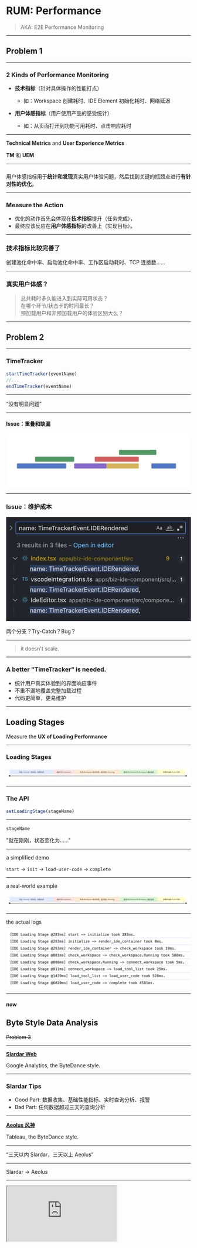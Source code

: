 # RUM: Performance

> AKA: E2E Performance Monitoring

---

## Problem 1

---

### 2 Kinds of Performance Monitoring

- **技术指标**（针对具体操作的性能打点）
  - 如：Workspace 创建耗时、IDE Element 初始化耗时、网络延迟

- **用户体感指标**（用户使用产品的感受统计）
  - 如：从页面打开到功能可用耗时、点击响应耗时

---

**Technical Metrics** and
**User Experience Metrics**

**TM** 和 **UEM**

---

### 

用户体感指标用于**统计和发现**真实用户体验问题，然后找到关键的瓶颈点进行**有针对性的优化**。

---

### Measure the Action

- 优化的动作首先会体现在**技术指标**提升（任务完成），
- 最终应该反应在**用户体感指标**的改善上（实现目标）。

---

### 技术指标比较完善了

创建池化命中率、启动池化命中率、工作区启动耗时、TCP 连接数……

---

### 真实用户体感？

> 总共耗时多久能进入到实际可用状态？  
> 在哪个环节/状态卡的时间最长？  
> 预加载用户和非预加载用户的体验区别大么？

---

## Problem 2

---

### TimeTracker

```js
startTimeTracker(eventName)
//...
endTimeTracker(eventName)
```

---

“没有明显问题”

---

#### Issue：重叠和缺漏

![](images/time-trackers.png)

---

### Issue：维护成本

![一个起点两个终点](images/1-start-2-ends.png)

两个分支？Try-Catch？Bug？

---

> it doesn't scale.

---

### A better "TimeTracker" is needed.

- 统计用户真实体验到的界面响应事件
- 不重不漏地覆盖完整加载过程
- 代码更简单，更易维护

---

## Loading Stages

Measure the **UX of Loading Performance**

---

### Loading Stages

![](images/loading-stages.png)

---

### The API

```js
setLoadingStage(stageName)
```

---

`stageName`

"就在刚刚，状态变化为……"

---

a simplified demo

`start` -> `init` -> `load-user-code` -> `complete`

---

a real-world example

![](images/loading-stages.png)

---

the actual logs

![](images/loading-stages-example.png)

---

#### now

## Byte Style Data Analysis

~~Problem 3~~

---

**[Slardar Web](https://slardar.bytedance.net/node/web)**

Google Analytics, the ByteDance style.

---

### Slardar Tips

- Good Part: 数据收集、基础性能指标、实时查询分析、报警
- Bad Part: 任何数据超过三天的查询分析

---

**[Aeolus 风神](https://data.bytedance.net/aeolus)**

Tableau, the ByteDance style.

---

“三天以内 Slardar，三天以上 Aeolus”

---

Slardar -> Aeolus

---

<iframe src="https://data.bytedance.net/aeolus#/external/dashboard/848108/7447987?inline=true&appId=1006544&sheetId=962566&feature=%7B%22dashboard%22%3A%7B%22report%22%3A%7B%22showTitle%22%3Atrue%2C%22showTips%22%3Afalse%2C%22showToolbar%22%3Afalse%2C%22showHeader%22%3Atrue%7D%7D%7D" />

---

## Follow-up Tasks

- 看板搭建
- 数据校准
- 监控报警
- 分析、归因、改进

---

# Thanks